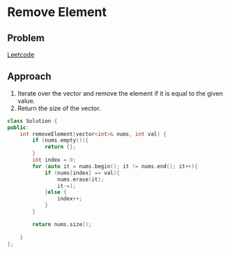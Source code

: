 # Remove Element

## Problem
[Leetcode](https://leetcode.com/problems/remove-element/)

## Approach
1. Iterate over the vector and remove the element if it is equal to the given value.
2. Return the size of the vector.

```cpp
class Solution {
public:
    int removeElement(vector<int>& nums, int val) {
        if (nums.empty()){
            return {};
        }
        int index = 0;
        for (auto it = nums.begin(); it != nums.end(); it++){
            if (nums[index] == val){
                nums.erase(it);
                it-=1;
            }else {
                index++;
            }
        }

        return nums.size();
        
    }
};
```